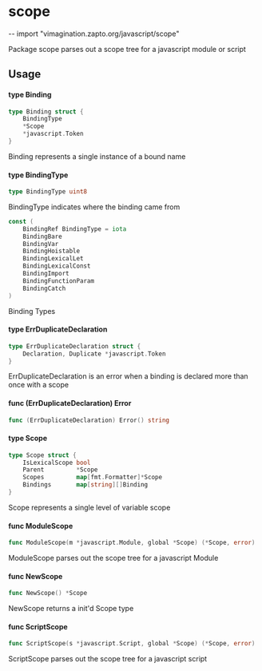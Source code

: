 # scope
--
    import "vimagination.zapto.org/javascript/scope"

Package scope parses out a scope tree for a javascript module or script

## Usage

#### type Binding

```go
type Binding struct {
	BindingType
	*Scope
	*javascript.Token
}
```

Binding represents a single instance of a bound name

#### type BindingType

```go
type BindingType uint8
```

BindingType indicates where the binding came from

```go
const (
	BindingRef BindingType = iota
	BindingBare
	BindingVar
	BindingHoistable
	BindingLexicalLet
	BindingLexicalConst
	BindingImport
	BindingFunctionParam
	BindingCatch
)
```
Binding Types

#### type ErrDuplicateDeclaration

```go
type ErrDuplicateDeclaration struct {
	Declaration, Duplicate *javascript.Token
}
```

ErrDuplicateDeclaration is an error when a binding is declared more than once
with a scope

#### func (ErrDuplicateDeclaration) Error

```go
func (ErrDuplicateDeclaration) Error() string
```

#### type Scope

```go
type Scope struct {
	IsLexicalScope bool
	Parent         *Scope
	Scopes         map[fmt.Formatter]*Scope
	Bindings       map[string][]Binding
}
```

Scope represents a single level of variable scope

#### func  ModuleScope

```go
func ModuleScope(m *javascript.Module, global *Scope) (*Scope, error)
```
ModuleScope parses out the scope tree for a javascript Module

#### func  NewScope

```go
func NewScope() *Scope
```
NewScope returns a init'd Scope type

#### func  ScriptScope

```go
func ScriptScope(s *javascript.Script, global *Scope) (*Scope, error)
```
ScriptScope parses out the scope tree for a javascript script
